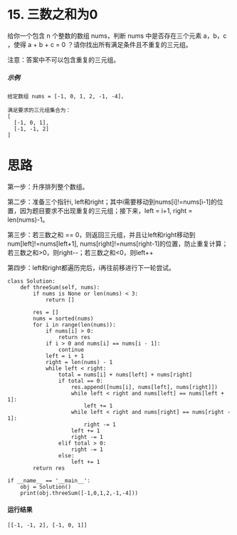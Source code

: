 # 15. 三数之和为0
给你一个包含 n 个整数的数组 nums，判断 nums 中是否存在三个元素 a，b，c ，使得 a + b + c = 0 ？请你找出所有满足条件且不重复的三元组。

注意：答案中不可以包含重复的三元组。
##### 示例
    给定数组 nums = [-1, 0, 1, 2, -1, -4]，

    满足要求的三元组集合为：
    [
      [-1, 0, 1],
      [-1, -1, 2]
    ]
# 思路
第一步：升序排列整个数组。

第二步：准备三个指针i, left和right；其中i需要移动到nums[i]!=nums[i-1]的位置，因为题目要求不出现重复的三元组；接下来，left = i+1, right = len(nums)-1。

第三步：若三数之和 == 0，则返回三元组，并且让left和right移动到num[left]!=nums[left+1], nums[right]!=nums[right-1]的位置，防止重复计算；若三数之和>0，则right--；若三数之和<0，则left++

第四步：left和right都遍历完后，i再往前移进行下一轮尝试。

    class Solution:
        def threeSum(self, nums):
            if nums is None or len(nums) < 3:
                return []

            res = []
            nums = sorted(nums)
            for i in range(len(nums)):
                if nums[i] > 0:
                    return res
                if i > 0 and nums[i] == nums[i - 1]:
                    continue
                left = i + 1
                right = len(nums) - 1
                while left < right:
                    total = nums[i] + nums[left] + nums[right]
                    if total == 0:
                        res.append([nums[i], nums[left], nums[right]])
                        while left < right and nums[left] == nums[left + 1]:
                            left += 1
                        while left < right and nums[right] == nums[right - 1]:
                            right -= 1
                        left += 1
                        right -= 1
                    elif total > 0:
                        right -= 1
                    else:
                        left += 1
            return res

    if __name__ == '__main__':
        obj = Solution()
        print(obj.threeSum([-1,0,1,2,-1,-4]))
        
#### 运行结果
    [[-1, -1, 2], [-1, 0, 1]]
